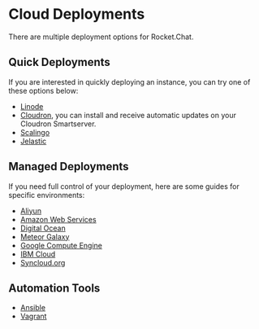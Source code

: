# Cloud Deployments

There are multiple deployment options for Rocket.Chat.

## Quick Deployments

If you are interested in quickly deploying an instance, you can try one of these options below:

* [Linode](https://apps.sandstorm.io/app/vfnwptfn02ty21w715snyyczw0nqxkv3jvawcah10c6z7hj1hnu0)
* [Cloudron](https://cloudron.io/appstore.html#chat.rocket.cloudronapp), you can install and receive automatic updates on your Cloudron Smartserver.
* [Scalingo](other-deployment-methods/nonofficial-methods/scalingo.md)
* [Jelastic](other-deployment-methods/nonofficial-methods/jelastic.md)

## Managed Deployments

If you need full control of your deployment, here are some guides for specific environments:

* [Aliyun](other-deployment-methods/nonofficial-methods/aliyun.md)
* [Amazon Web Services](cloud-deployments/aws.md)
* [Digital Ocean](other-deployment-methods/digitalocean.md)
* [Meteor Galaxy](other-deployment-methods/nonofficial-methods/galaxy.md)
* [Google Compute Engine](other-deployment-methods/google-compute-engine.md)
* [IBM Cloud](other-deployment-methods/ibm-cloud.md)
* [Syncloud.org](other-deployment-methods/nonofficial-methods/syncloud.md)

## Automation Tools

* [Ansible](scaling-rocket.chat/automation-tools/ansible.md)
* [Vagrant](scaling-rocket.chat/automation-tools/vagrant.md)
